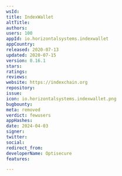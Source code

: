 ```yaml
---
wsId: 
title: IndexWallet
altTitle: 
authors: 
users: 100
appId: io.horizontalsystems.indexwallet
appCountry: 
released: 2020-07-13
updated: 2020-07-15
version: 0.16.1
stars: 
ratings: 
reviews: 
website: https://indexchain.org
repository: 
issue: 
icon: io.horizontalsystems.indexwallet.png
bugbounty: 
meta: removed
verdict: fewusers
appHashes: 
date: 2024-04-03
signer: 
twitter: 
social: 
redirect_from: 
developerName: Optisecure
features: 

---
```


